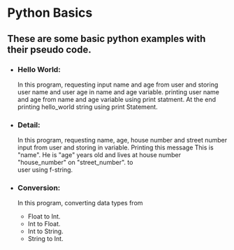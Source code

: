 # Python Basics

## These are some basic python examples with their pseudo code.

- ### Hello World:
  In this program, requesting input name and age from user and storing user name and user age in name and age variable. printing user name and age from name and age variable using print statment. At the end printing hello_world string        using print Statement.

- ### Detail:
  In this program, requesting name, age, house number and street number input from user and storing in variable. Printing this message This is "name". He is "age" years old and lives at house number "house_number" on "street_number". to   
  user using f-string.

- ### Conversion:
  In this program, converting data types from   
   - Float to Int.
   - Int to Float.
   - Int to String.
   - String to Int.
